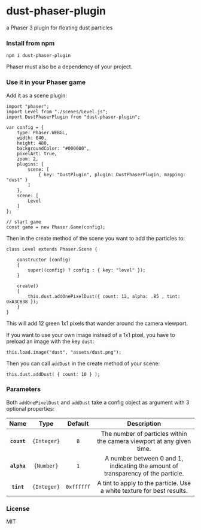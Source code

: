 # dust-phaser-plugin

a Phaser 3 plugin for floating dust particles

### Install from npm

```
npm i dust-phaser-plugin
```

Phaser must also be a dependency of your project.

### Use it in your Phaser game

Add it as a scene plugin:

```
import "phaser";
import Level from "./scenes/Level.js";
import DustPhaserPlugin from "dust-phaser-plugin";

var config = {
    type: Phaser.WEBGL,
    width: 640,
    height: 480,
    backgroundColor: "#000000",
    pixelArt: true,
    zoom: 2,
    plugins: {
        scene: [
            { key: "DustPlugin", plugin: DustPhaserPlugin, mapping: "dust" }
        ]
    },
    scene: [
        Level
    ]
};

// start game
const game = new Phaser.Game(config);
```

Then in the create method of the scene you want to add the particles to:

```
class Level extends Phaser.Scene {

    constructor (config)
    {
        super((config) ? config : { key: "level" });
    }

    create()
    {
        this.dust.addOnePixelDust({ count: 12, alpha: .85 , tint: 0xA3CB38 });
    }
}
```

This will add 12 green 1x1 pixels that wander around the camera viewport.

If you want to use your own image instead of a 1x1 pixel, you have to preload an image with the key `dust`:

```
this.load.image("dust", "assets/dust.png");
```

Then you can call `addDust` in the create method of your scene:

```
this.dust.addDust( { count: 10 } );
```

### Parameters

Both `addOnePixelDust` and `addDust` take a config object as argument with 3 optional properties:

|Name|Type|Default|Description|
|:--:|:--:|:-----:|:----------:|
|**`count`**|`{Integer}`|`8`|The number of particles within the camera viewport at any given time.|
|**`alpha`**|`{Number}`|`1`|A number between 0 and 1, indicating the amount of transparency of the particle.|
|**`tint`**|`{Integer}`|`0xffffff`|A tint to apply to the particle. Use a white texture for best results.|

### License

MIT
